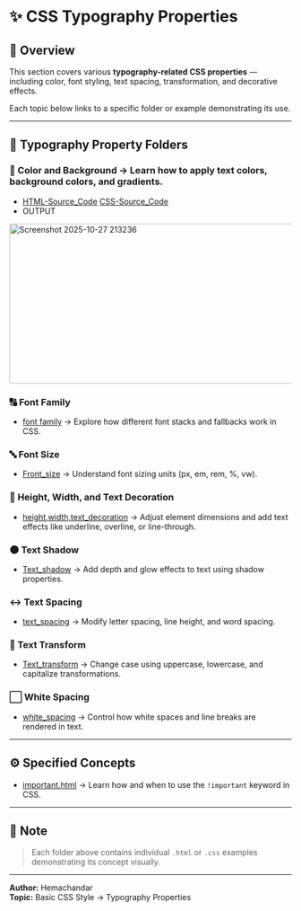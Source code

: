 # ✨ CSS Typography Properties

## 📘 Overview
This section covers various **typography-related CSS properties** — including color, font styling, text spacing, transformation, and decorative effects.

Each topic below links to a specific folder or example demonstrating its use.

---

## 🧩 **Typography Property Folders**

### 🎨 Color and Background  → Learn how to apply text colors, background colors, and gradients.
- [HTML-Source_Code](https://github.com/Hemachandhar-n/FSWD_Learnings/blob/c7964617de86cde14d1a6dd35ad76fc9bb27d003/CSS/BASIC%20CSS%20STYLE/CSS%20TYPOGRAPHY%20PROPERTIES/color%20and%20bg/color%20and%20bg.css) [CSS-Source_Code](https://github.com/Hemachandhar-n/FSWD_Learnings/blob/c7964617de86cde14d1a6dd35ad76fc9bb27d003/CSS/BASIC%20CSS%20STYLE/CSS%20TYPOGRAPHY%20PROPERTIES/color%20and%20bg/color%20and%20bg.css)
- OUTPUT
<img width="1902" height="285" alt="Screenshot 2025-10-27 213236" src="https://github.com/user-attachments/assets/61663803-f99a-4f87-b4b3-4fbe59bfa765" />

### 🔠 Font Family
- [font family]() → Explore how different font stacks and fallbacks work in CSS.

### 🔤 Font Size
- [Front_size](./Front_size/) → Understand font sizing units (px, em, rem, %, vw).

### 📏 Height, Width, and Text Decoration
- [height,width,text_decoration](./height,width,text_decoration/) → Adjust element dimensions and add text effects like underline, overline, or line-through.

### 🌑 Text Shadow
- [Text_shadow](./Text_shadow/) → Add depth and glow effects to text using shadow properties.

### ↔️ Text Spacing
- [text_spacing](./text_spacing/) → Modify letter spacing, line height, and word spacing.

### 🔁 Text Transform
- [Text_transform](./Text_transform/) → Change case using uppercase, lowercase, and capitalize transformations.

### ⬜ White Spacing
- [white_spacing](./white_spacing/) → Control how white spaces and line breaks are rendered in text.

---

## ⚙️ **Specified Concepts**
- [important.html](../SPECIFIED%20CONCEPT/important.html) → Learn how and when to use the `!important` keyword in CSS.

---

## 🧠 **Note**
> Each folder above contains individual `.html` or `.css` examples demonstrating its concept visually.

---

**Author:** Hemachandar  
**Topic:** Basic CSS Style → Typography Properties
